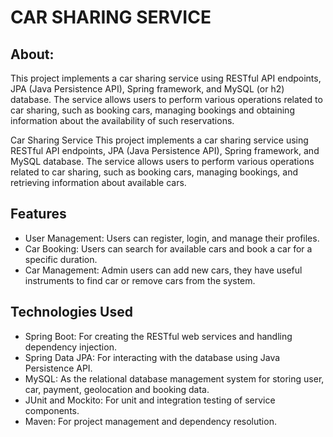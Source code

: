 #   CAR SHARING SERVICE

## About:

 This project implements a car sharing service using RESTful API endpoints, JPA (Java Persistence API), Spring framework, and MySQL (or h2) database. The service allows users to perform various operations related to car sharing, such as booking cars, managing bookings and obtaining information about the availability of such reservations.


Car Sharing Service
This project implements a car sharing service using RESTful API endpoints, JPA (Java Persistence API), Spring framework, and MySQL database. The service allows users to perform various operations related to car sharing, such as booking cars, managing bookings, and retrieving information about available cars.

## Features
- User Management: Users can register, login, and manage their profiles.
- Car Booking: Users can search for available cars and book a car for a specific duration.
- Car Management: Admin users can add new cars, they have useful instruments to find car or remove cars from the system.

## Technologies Used
- Spring Boot: For creating the RESTful web services and handling dependency injection.
- Spring Data JPA: For interacting with the database using Java Persistence API.
- MySQL: As the relational database management system for storing user, car, payment, geolocation and booking data.
- JUnit and Mockito: For unit and integration testing of service components.
- Maven: For project management and dependency resolution.
